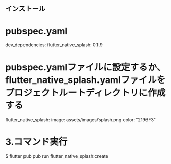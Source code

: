 ## インストール

# pubspec.yaml
dev_dependencies: 
  flutter_native_splash: 0.1.9

# pubspec.yamlファイルに設定するか、flutter_native_splash.yamlファイルをプロジェクトルートディレクトリに作成する
flutter_native_splash:
  image: assets/images/splash.png
  color: "2196F3"

# 3.コマンド実行
$ flutter pub pub run flutter_native_splash:create



